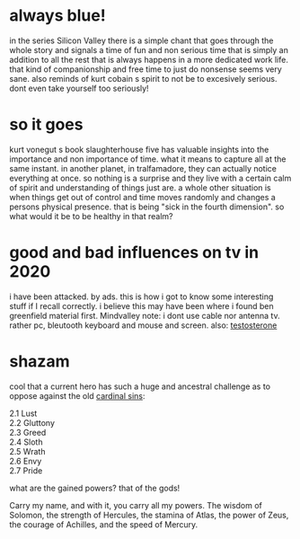 # always blue!

in the series Silicon Valley there is a simple chant that goes through the whole story and signals a time of fun and non serious time that is simply an addition to all the rest that is always happens in a more dedicated work life. that kind of companionship and free time to just do nonsense seems very sane. also reminds of kurt cobain s spirit to not be to excesively serious. dont even take yourself too seriously!

# so it goes

kurt vonegut s book slaughterhouse five has valuable insights into the importance and non importance of time. what it means to capture all at the same instant. in another planet, in tralfamadore, they can actually notice everything at once. so nothing is a surprise and they live with a certain calm of spirit and understanding of things just are.
a whole other situation is when things get out of control and time moves randomly and changes a persons physical presence. that is being "sick in the fourth dimension". so what would it be to be healthy in that realm?

# good and bad influences on tv in 2020

i have been attacked. by ads. this is how i got to know some interesting stuff if I recall correctly. i believe this may have been where i found ben greenfield material first. Mindvalley
note: i dont use cable nor antenna tv. rather pc, bleutooth keyboard and mouse and screen.
also: [testosterone](https://bengreenfieldfitness.com/article/biohacking-articles/how-to-biohack-your-testosterone/)

# shazam

cool that a current hero has such a huge and ancestral challenge as to oppose against the old [cardinal sins](https://en.wikipedia.org/wiki/Seven_deadly_sins):

2.1	Lust  
2.2	Gluttony  
2.3	Greed  
2.4	Sloth  
2.5	Wrath  
2.6	Envy  
2.7	Pride  

what are the gained powers? that of the gods!

Carry my name, and with it, you carry all my powers.
The wisdom of Solomon,
the strength of Hercules,
the stamina of Atlas,
the power of Zeus,
the courage of Achilles,
and the speed of Mercury.


